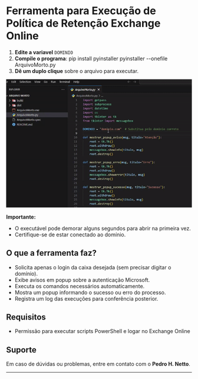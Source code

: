 # Ferramenta para Execução de Política de Retenção Exchange Online

1. **Edite a variavel** `DOMINIO`
2. **Compile o programa**: 
pip install pyinstaller
pyinstaller --onefile ArquivoMorto.py
2. **Dê um duplo clique** sobre o arquivo para executar.

![Demonstração](ArquivoMorto-Demo.gif)

**Importante:**  
- O executável pode demorar alguns segundos para abrir na primeira vez.
- Certifique-se de estar conectado ao domínio.

## O que a ferramenta faz?
- Solicita apenas o login da caixa desejada (sem precisar digitar o domínio).
- Exibe avisos em popup sobre a autenticação Microsoft.
- Executa os comandos necessários automaticamente.
- Mostra um popup informando o sucesso ou erro do processo.
- Registra um log das execuções para conferência posterior.

## Requisitos

- Permissão para executar scripts PowerShell e logar no Exchange Online

## Suporte

Em caso de dúvidas ou problemas, entre em contato com o **Pedro H. Netto**.

---
